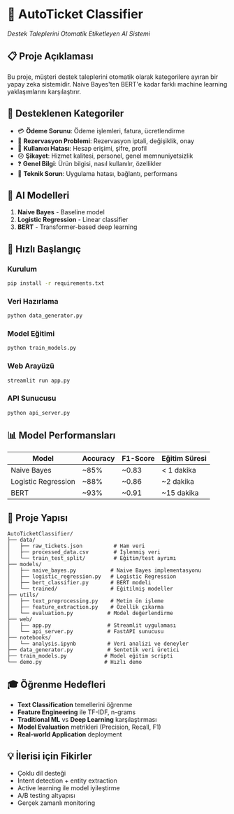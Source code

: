 # 🎫 AutoTicket Classifier
*Destek Taleplerini Otomatik Etiketleyen AI Sistemi*

## 📋 Proje Açıklaması
Bu proje, müşteri destek taleplerini otomatik olarak kategorilere ayıran bir yapay zeka sistemidir. Naive Bayes'ten BERT'e kadar farklı machine learning yaklaşımlarını karşılaştırır.

## 🎯 Desteklenen Kategoriler
- 💳 **Ödeme Sorunu**: Ödeme işlemleri, fatura, ücretlendirme
- 📅 **Rezervasyon Problemi**: Rezervasyon iptali, değişiklik, onay
- 👤 **Kullanıcı Hatası**: Hesap erişimi, şifre, profil
- 😞 **Şikayet**: Hizmet kalitesi, personel, genel memnuniyetsizlik
- ❓ **Genel Bilgi**: Ürün bilgisi, nasıl kullanılır, özellikler
- 🔧 **Teknik Sorun**: Uygulama hatası, bağlantı, performans

## 🤖 AI Modelleri
1. **Naive Bayes** - Baseline model
2. **Logistic Regression** - Linear classifier
3. **BERT** - Transformer-based deep learning

## 🚀 Hızlı Başlangıç

### Kurulum
```bash
pip install -r requirements.txt
```

### Veri Hazırlama
```bash
python data_generator.py
```

### Model Eğitimi
```bash
python train_models.py
```

### Web Arayüzü
```bash
streamlit run app.py
```

### API Sunucusu
```bash
python api_server.py
```

## 📊 Model Performansları
| Model | Accuracy | F1-Score | Eğitim Süresi |
|-------|----------|----------|---------------|
| Naive Bayes | ~85% | ~0.83 | < 1 dakika |
| Logistic Regression | ~88% | ~0.86 | ~2 dakika |
| BERT | ~93% | ~0.91 | ~15 dakika |

## 📁 Proje Yapısı
```
AutoTicketClassifier/
├── data/
│   ├── raw_tickets.json          # Ham veri
│   ├── processed_data.csv        # İşlenmiş veri
│   └── train_test_split/         # Eğitim/test ayrımı
├── models/
│   ├── naive_bayes.py           # Naive Bayes implementasyonu
│   ├── logistic_regression.py   # Logistic Regression
│   ├── bert_classifier.py       # BERT modeli
│   └── trained/                 # Eğitilmiş modeller
├── utils/
│   ├── text_preprocessing.py    # Metin ön işleme
│   ├── feature_extraction.py    # Özellik çıkarma
│   └── evaluation.py           # Model değerlendirme
├── web/
│   ├── app.py                  # Streamlit uygulaması
│   └── api_server.py           # FastAPI sunucusu
├── notebooks/
│   └── analysis.ipynb          # Veri analizi ve deneyler
├── data_generator.py           # Sentetik veri üretici
├── train_models.py            # Model eğitim scripti
└── demo.py                    # Hızlı demo
```

## 🎓 Öğrenme Hedefleri
- **Text Classification** temellerini öğrenme
- **Feature Engineering** ile TF-IDF, n-grams
- **Traditional ML** vs **Deep Learning** karşılaştırması
- **Model Evaluation** metrikleri (Precision, Recall, F1)
- **Real-world Application** deployment

## 💡 İlerisi için Fikirler
- Çoklu dil desteği
- Intent detection + entity extraction
- Active learning ile model iyileştirme
- A/B testing altyapısı
- Gerçek zamanlı monitoring
